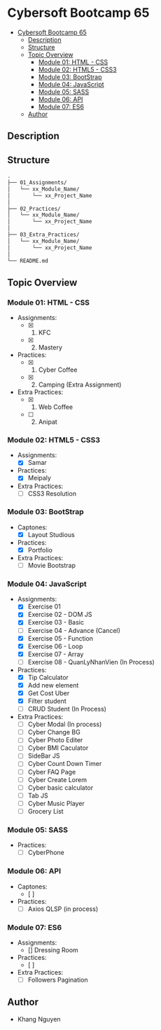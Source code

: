 # Cybersoft Bootcamp 65

- [Cybersoft Bootcamp 65](#cybersoft-bootcamp-65)
  - [Description](#description)
  - [Structure](#structure)
  - [Topic Overview](#topic-overview)
    - [Module 01: HTML - CSS](#module-01-html---css)
    - [Module 02: HTML5 - CSS3](#module-02-html5---css3)
    - [Module 03: BootStrap](#module-03-bootstrap)
    - [Module 04: JavaScript](#module-04-javascript)
    - [Module 05: SASS](#module-05-sass)
    - [Module 06: API](#module-06-api)
    - [Module 07: ES6](#module-07-es6)
  - [Author](#author)

## Description

## Structure

``` markdown
.
├── 01_Assignments/
│   └── xx_Module_Name/
│       └── xx_Project_Name
│   
├── 02_Practices/
│   └── xx_Module_Name/
│       └── xx_Project_Name
│ 
├── 03_Extra_Practices/
│   └── xx_Module_Name/
│       └── xx_Project_Name
│ 
└── README.md
```

## Topic Overview

### Module 01: HTML - CSS

- Assignments:
  - [x] 01. KFC
  - [x] 02. Mastery
- Practices:
  - [x] 01. Cyber Coffee
  - [x] 02. Camping (Extra Assignment)
- Extra Practices:
  - [x] 01. Web Coffee
  - [ ] 02. Anipat

### Module 02: HTML5 - CSS3

- Assignments:
  - [x] Samar
- Practices:
  - [x] Meipaly
- Extra Practices:
  - [ ] CSS3 Resolution

### Module 03: BootStrap

- Captones:
  - [x] Layout Studious
- Practices:
  - [x] Portfolio
- Extra Practices:
  - [ ] Movie Bootstrap

### Module 04: JavaScript

- Assignments:
  - [x] Exercise 01
  - [x] Exercise 02 - DOM JS
  - [x] Exercise 03 - Basic
  - [ ] Exercise 04 - Advance (Cancel)
  - [x] Exercise 05 - Function
  - [x] Exercise 06 - Loop
  - [x] Exercise 07 - Array
  - [ ] Exercise 08 - QuanLyNhanVien (In Process)
- Practices:
  - [x] Tip Calculator
  - [x] Add new element
  - [x] Get Cost Uber
  - [x] Filter student
  - [ ] CRUD Student (In Process)
- Extra Practices:
  - [ ] Cyber Modal (In process)
  - [ ] Cyber Change BG
  - [ ] Cyber Photo Editer
  - [ ] Cyber BMI Caculator
  - [ ] SideBar JS
  - [ ] Cyber Count Down Timer
  - [ ] Cyber FAQ Page
  - [ ] Cyber Create Lorem
  - [ ] Cyber basic calculator
  - [ ] Tab JS
  - [ ] Cyber Music Player
  - [ ] Grocery List

### Module 05: SASS

- Practices:
  - [ ] CyberPhone

### Module 06: API

- Captones:
  - [ ]
- Practices:
  - [ ] Axios QLSP (in process)

### Module 07: ES6

- Assignments:
  - [] Dressing Room
- Practices:
  - [ ]
- Extra Practices:
  - [ ] Followers Pagination

## Author

- Khang Nguyen
